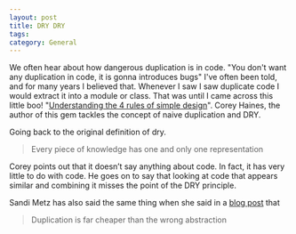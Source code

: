 ```yaml
---
layout: post
title: DRY DRY
tags: 
category: General
---
```


We often hear about how dangerous duplication is in code. "You don't want any duplication in code, it is gonna introduces bugs" I've often been told, and for many years I believed that. Whenever I saw I saw duplicate code I would extract it into a module or class. That was until I came across this little boo! "[Understanding the 4 rules of simple design](https://leanpub.com/4rulesofsimpledesign)". Corey Haines, the author of this gem tackles the concept of naive duplication and DRY.

Going back to the original definition of dry.

> Every piece of knowledge has one and only one representation

Corey points out that it doesn’t say anything about code. In fact, it has very little to do with code. He goes on to say that looking at code that appears similar and combining it misses the point of the DRY principle.

Sandi Metz has also said the same thing when she said in a [blog post](https://www.sandimetz.com/blog/2016/1/20/the-wrong-abstraction) that

> Duplication is far cheaper than the wrong abstraction



